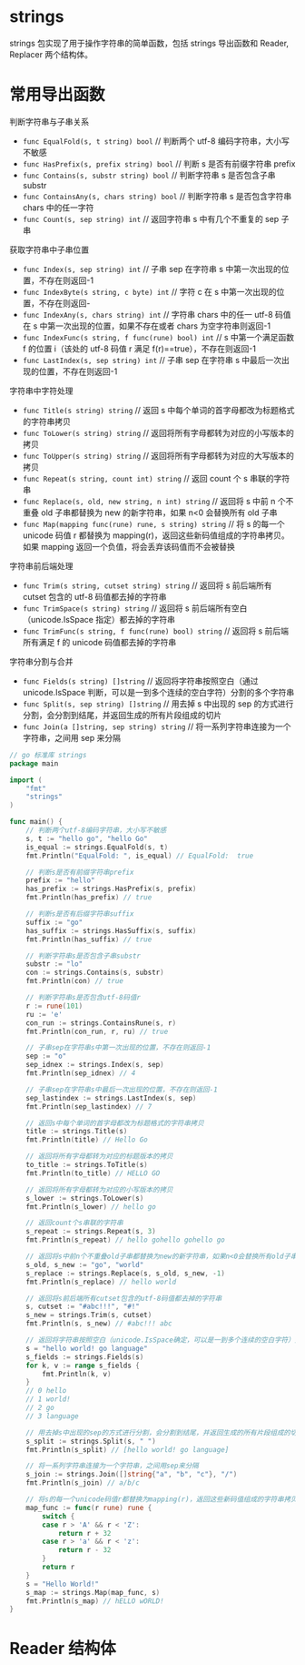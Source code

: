 # strings

strings 包实现了用于操作字符串的简单函数，包括 strings 导出函数和 Reader, Replacer 两个结构体。

# 常用导出函数

判断字符串与子串关系

- `func EqualFold(s, t string) bool` // 判断两个 utf-8 编码字符串，大小写不敏感
- `func HasPrefix(s, prefix string) bool` // 判断 s 是否有前缀字符串 prefix
- `func Contains(s, substr string) bool` // 判断字符串 s 是否包含子串 substr
- `func ContainsAny(s, chars string) bool` // 判断字符串 s 是否包含字符串 chars 中的任一字符
- `func Count(s, sep string) int` // 返回字符串 s 中有几个不重复的 sep 子串

获取字符串中子串位置

- `func Index(s, sep string) int` // 子串 sep 在字符串 s 中第一次出现的位置，不存在则返回-1
- `func IndexByte(s string, c byte) int` // 字符 c 在 s 中第一次出现的位置，不存在则返回-
- `func IndexAny(s, chars string) int` // 字符串 chars 中的任一 utf-8 码值在 s 中第一次出现的位置，如果不存在或者 chars 为空字符串则返回-1
- `func IndexFunc(s string, f func(rune) bool) int` // s 中第一个满足函数 f 的位置 i（该处的 utf-8 码值 r 满足 f(r)==true），不存在则返回-1
- `func LastIndex(s, sep string) int` // 子串 sep 在字符串 s 中最后一次出现的位置，不存在则返回-1

字符串中字符处理

- `func Title(s string) string` // 返回 s 中每个单词的首字母都改为标题格式的字符串拷贝
- `func ToLower(s string) string` // 返回将所有字母都转为对应的小写版本的拷贝
- `func ToUpper(s string) string` // 返回将所有字母都转为对应的大写版本的拷贝
- `func Repeat(s string, count int) string` // 返回 count 个 s 串联的字符串
- `func Replace(s, old, new string, n int) string` // 返回将 s 中前 n 个不重叠 old 子串都替换为 new 的新字符串，如果 n<0 会替换所有 old 子串
- `func Map(mapping func(rune) rune, s string) string` // 将 s 的每一个 unicode 码值 r 都替换为 mapping(r)，返回这些新码值组成的字符串拷贝。如果 mapping 返回一个负值，将会丢弃该码值而不会被替换

字符串前后端处理

- `func Trim(s string, cutset string) string` // 返回将 s 前后端所有 cutset 包含的 utf-8 码值都去掉的字符串
- `func TrimSpace(s string) string` // 返回将 s 前后端所有空白（unicode.IsSpace 指定）都去掉的字符串
- `func TrimFunc(s string, f func(rune) bool) string` // 返回将 s 前后端所有满足 f 的 unicode 码值都去掉的字符串

字符串分割与合并

- `func Fields(s string) []string` // 返回将字符串按照空白（通过 unicode.IsSpace 判断，可以是一到多个连续的空白字符）分割的多个字符串
- `func Split(s, sep string) []string` // 用去掉 s 中出现的 sep 的方式进行分割，会分割到结尾，并返回生成的所有片段组成的切片
- `func Join(a []string, sep string) string` // 将一系列字符串连接为一个字符串，之间用 sep 来分隔

```go
// go 标准库 strings
package main

import (
    "fmt"
    "strings"
)

func main() {
    // 判断两个utf-8编码字符串，大小写不敏感
    s, t := "hello go", "hello Go"
    is_equal := strings.EqualFold(s, t)
    fmt.Println("EqualFold: ", is_equal) // EqualFold:  true

    // 判断s是否有前缀字符串prefix
    prefix := "hello"
    has_prefix := strings.HasPrefix(s, prefix)
    fmt.Println(has_prefix) // true

    // 判断s是否有后缀字符串suffix
    suffix := "go"
    has_suffix := strings.HasSuffix(s, suffix)
    fmt.Println(has_suffix) // true

    // 判断字符串s是否包含子串substr
    substr := "lo"
    con := strings.Contains(s, substr)
    fmt.Println(con) // true

    // 判断字符串s是否包含utf-8码值r
    r := rune(101)
    ru := 'e'
    con_run := strings.ContainsRune(s, r)
    fmt.Println(con_run, r, ru) // true

    // 子串sep在字符串s中第一次出现的位置，不存在则返回-1
    sep := "o"
    sep_idnex := strings.Index(s, sep)
    fmt.Println(sep_idnex) // 4

    // 子串sep在字符串s中最后一次出现的位置，不存在则返回-1
    sep_lastindex := strings.LastIndex(s, sep)
    fmt.Println(sep_lastindex) // 7

    // 返回s中每个单词的首字母都改为标题格式的字符串拷贝
    title := strings.Title(s)
    fmt.Println(title) // Hello Go

    // 返回将所有字母都转为对应的标题版本的拷贝
    to_title := strings.ToTitle(s)
    fmt.Println(to_title) // HELLO GO

    // 返回将所有字母都转为对应的小写版本的拷贝
    s_lower := strings.ToLower(s)
    fmt.Println(s_lower) // hello go

    // 返回count个s串联的字符串
    s_repeat := strings.Repeat(s, 3)
    fmt.Println(s_repeat) // hello gohello gohello go

    // 返回将s中前n个不重叠old子串都替换为new的新字符串，如果n<0会替换所有old子串
    s_old, s_new := "go", "world"
    s_replace := strings.Replace(s, s_old, s_new, -1)
    fmt.Println(s_replace) // hello world

    // 返回将s前后端所有cutset包含的utf-8码值都去掉的字符串
    s, cutset := "#abc!!!", "#!"
    s_new = strings.Trim(s, cutset)
    fmt.Println(s, s_new) // #abc!!! abc

    // 返回将字符串按照空白（unicode.IsSpace确定，可以是一到多个连续的空白字符）分割的多个字符串
    s = "hello world! go language"
    s_fields := strings.Fields(s)
    for k, v := range s_fields {
        fmt.Println(k, v)
    }
    // 0 hello
    // 1 world!
    // 2 go
    // 3 language

    // 用去掉s中出现的sep的方式进行分割，会分割到结尾，并返回生成的所有片段组成的切片
    s_split := strings.Split(s, " ")
    fmt.Println(s_split) // [hello world! go language]

    // 将一系列字符串连接为一个字符串，之间用sep来分隔
    s_join := strings.Join([]string{"a", "b", "c"}, "/")
    fmt.Println(s_join) // a/b/c

    // 将s的每一个unicode码值r都替换为mapping(r)，返回这些新码值组成的字符串拷贝。如果mapping返回一个负值，将会丢弃该码值而不会被替换
    map_func := func(r rune) rune {
        switch {
        case r > 'A' && r < 'Z':
            return r + 32
        case r > 'a' && r < 'z':
            return r - 32
        }
        return r
    }
    s = "Hello World!"
    s_map := strings.Map(map_func, s)
    fmt.Println(s_map) // hELLO wORLD!
}
```

# Reader 结构体
